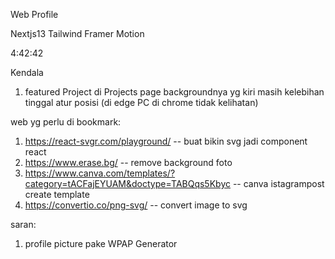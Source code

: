 Web Profile

Nextjs13
Tailwind
Framer Motion

4:42:42

Kendala

1. featured Project di Projects page backgroundnya yg kiri masih kelebihan tinggal atur posisi (di edge PC di chrome tidak kelihatan)

web yg perlu di bookmark:

1. https://react-svgr.com/playground/ -- buat bikin svg jadi component react
2. https://www.erase.bg/ -- remove background foto
3. https://www.canva.com/templates/?category=tACFajEYUAM&doctype=TABQqs5Kbyc -- canva istagrampost create template
4. https://convertio.co/png-svg/ -- convert image to svg

saran:

1. profile picture pake WPAP Generator
